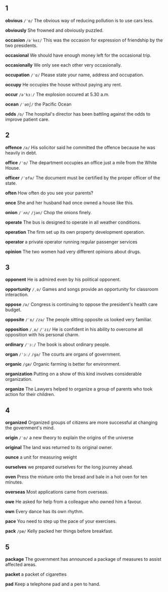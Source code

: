 ## 1
**obvious** 
`/ˈɒ/`
The obvious way of reducing pollution is to use cars less.

**obviously** 
She frowned and obviously puzzled.

**occasion** 
`/əˈkeɪ/`
This was the occasion for expression of friendship by the two presidents.

**occasional** 
We should have enough money left for the occasional trip.

**occasionally** 
We only see each other very occasionally.

**occupation** 
`/ˈɒ/`
Please state your name, address and occupation.

**occupy** 
He occupies the house without paying any rent.

**occur** 
`/əˈkɜː/`
The explosion occured at 5.30 a.m.

**ocean** 
`/ˈəʊʃ/`
the Pacific Ocean

**odds** 
`/ɒ/`
The hospital's director has been battling against the odds to improve patient care.

## 2
**offence** 
`/ə/`
His solicitor said he committed the offence because he was heavily in debt.

**office** 
`/ˈɒ/`
The department occupies an office just a mile from the White House.

**officer** 
`/ˈɒfə/`
The document must be certified by the proper officer of the state.

**often** 
How often do you see your parents?

**once** 
She and her husband had once owned a house like this.

**onion** 
`/ˈʌn/` `/jən/`
Chop the onions finely.

**operate** 
The bus is designed to operate in all weather conditions.

**operation** 
The firm set up its own property development operation.

**operator** 
a private operator running regular passenger services

**opinion** 
The two women had very different opinions about drugs.

## 3
**opponent** 
He is admired even by his political opponent.

**opportunity** 
`/ˌɒ/`
Games and songs provide an opportunity for classroom interaction.

**oppose** 
`/ə/`
Congress is continuing to oppose the president's health care budget.

**opposite** 
`/ˈɒ/` `/zə/`
The people sitting opposite us looked very familiar.

**opposition** 
`/ˌɒ/` `/ˈzɪ/`
He is confident in his ability to overcome all opposition with his personal charm.

**ordinary** 
`/ˈɔː/`
The book is about ordinary people.

**organ** 
`/ˈɔː/` `/ɡə/`
The courts are organs of government.

**organic** 
`/ɡæ/`
Organic farming is better for environment.

**organization** 
Putting on a show of this kind involves considerable organization.

**organize** 
The Lawyers helped to organize a group of parents who took action for their children.

## 4
**organized** 
Organized groups of citizens are more successful at changing the government's mind.

**origin** 
`/ˈɒ/`
a new theory to explain the origins of the universe

**original** 
The land was returned to its original owner.

**ounce** 
a unit for measuring weight

**ourselves** 
we prepared ourselves for the long journey ahead.

**oven** 
Press the mixture onto the bread and bale in a hot oven for ten minutes.

**overseas** 
Most applications came from overseas.

**owe** 
He asked for help from a colleague who owned him a favour.

**own** 
Every dance has its own rhythm.

**pace** 
You need to step up the pace of your exercises.

**pack** 
`/pæ/`
Kelly packed her things before breakfast.

## 5
**package** 
The government has announced a package of measures to assist affected areas.

**packet** 
a packet of cigarettes

**pad** 
Keep a telephone pad and a pen to hand.